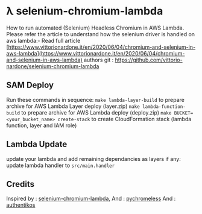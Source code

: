 # λ selenium-chromium-lambda

How to run automated (Selenium) Headless Chromium in AWS Lambda.
Please refer the article to understand how the selenium driver is handled on aws lambda:-
Read full article [https://www.vittorionardone.it/en/2020/06/04/chromium-and-selenium-in-aws-lambda](https://www.vittorionardone.it/en/2020/06/04/chromium-and-selenium-in-aws-lambda)
authors git : https://github.com/vittorio-nardone/selenium-chromium-lambda

## SAM Deploy
Run these commands in sequence:
`make lambda-layer-build` to prepare archive for AWS Lambda Layer deploy (layer.zip)
`make lambda-function-build` to prepare archive for AWS Lambda deploy (deploy.zip)
`make BUCKET=<your_bucket_name> create-stack` to create CloudFormation stack (lambda function, layer and IAM role)

## Lambda Update
update your lambda and add remaining dependancies as layers if any:
update lambda handler to `src/main.handler`

## Credits
Inspired by : [selenium-chromium-lambda](https://github.com/vittorio-nardone/selenium-chromium-lambda),
And : [pychromeless](https://github.com/21Buttons/pychromeless)
And : [authentikos](https://github.com/srinjoychakravarty/authentikos)

